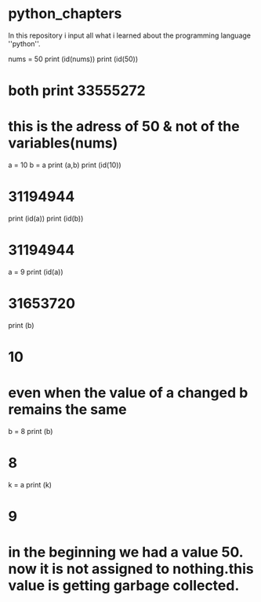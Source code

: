 # python_chapters
In this repository i input all what i learned about the programming language ''python''.

nums = 50
print (id(nums))
print (id(50))
# both print 33555272
# this is the adress of 50 & not of the variables(nums)

a = 10
b = a
print (a,b)
print (id(10))
# 31194944
print (id(a))
print (id(b))
# 31194944

a = 9
print (id(a))
# 31653720
print (b)
# 10
# even when the value of a changed b remains the same

b = 8
print (b)
# 8

k = a
print (k)
# 9

# in the beginning we had a value 50. now it is not assigned to nothing.this value is getting garbage collected.

